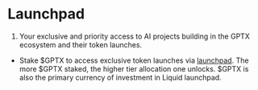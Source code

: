 # Launchpad

1. Your exclusive and priority access to AI projects building in the GPTX ecosystem and their token launches.&#x20;

* Stake $GPTX to access exclusive token launches via [launchpad](../../launchpad.md). The more $GPTX staked, the higher tier allocation one unlocks. $GPTX is also the primary currency of investment in Liquid launchpad.
